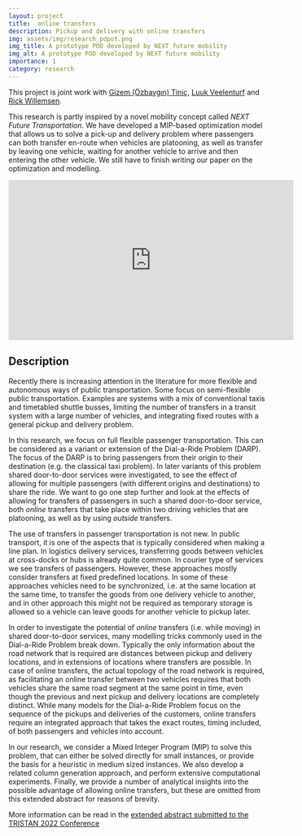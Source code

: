 ```yaml
---
layout: project
title:  online transfers
description: Pickup and delivery with online transfers
img: assets/img/research_pdpot.png
img_title: A prototype POD developed by NEXT future mobility
img_alt: A prototype POD developed by NEXT future mobility
importance: 1
category: research
---
```


This project is joint work with [Gizem (Özbaygın) Tiniç](https://sites.google.com/view/gizemozbaygin),
[Luuk Veelenturf](https://www.rsm.nl/people/luuk-veelenturf) and
[Rick Willemsen](https://www.erim.eur.nl/people/rick-willemsen/).

This research is partly inspired by a novel mobility concept called *NEXT Future Transportation*. We have developed a MIP-based optimization model that allows us to 
solve a pick-up and delivery problem where passengers can both transfer en-route when vehicles are platooning, as well as transfer by leaving one vehicle,
waiting for another vehicle to arrive and then entering the other vehicle.
We still have to finish writing our paper on the optimization and modelling.

<iframe width="560" height="315" src="https://www.youtube.com/embed/kJlQaCIUHTI" title="YouTube video player" frameborder="0" allow="accelerometer; autoplay; clipboard-write; encrypted-media; gyroscope; picture-in-picture; web-share" allowfullscreen></iframe>

<br />

## Description

Recently there is increasing attention in the literature for more flexible and autonomous ways of public transportation.
Some focus on semi-flexible public transportation. Examples are systems with a mix of conventional taxis and timetabled shuttle busses, limiting the number of transfers in a transit system with a large number of vehicles, and integrating fixed routes with a general pickup and delivery problem.

In this research, we focus on full flexible passenger transportation. This can be considered as a variant or extension of the Dial-a-Ride Problem (DARP). The focus of the DARP is to bring passengers from their origin to their destination (e.g. the classical taxi problem). In later variants of this problem shared door-to-door services were investigated, to see the effect of allowing for multiple passengers (with different origins and destinations) to share the ride. We want to go one step further and look at the effects of allowing for transfers of passengers in such a shared door-to-door service, both *online* transfers that take place within two driving vehicles that are platooning, as well as by using *outside* transfers. 

The use of transfers in passenger transportation is not new. In public transport, it is one of the aspects that is typically considered when making a line plan. In logistics delivery services, transferring goods between vehicles at cross-docks or hubs is already quite common. In courier type of services we see transfers of passengers. However, these approaches mostly consider transfers at fixed predefined locations. In some of these approaches vehicles need to be synchronized, i.e. at the same location at the same time, to transfer the goods from one delivery vehicle to another, and in other approach this might not be required as temporary storage is allowed so a vehicle can leave goods for another vehicle to pickup later.

In order to investigate the potential of *online* transfers (i.e. while moving) in shared door-to-door services, many modelling tricks commonly used in the Dial-a-Ride Problem break down. Typically the only information about the road network that is required are distances between pickup and delivery locations, and in extensions of locations where transfers are possible. In case of online transfers, the actual topology of the road network is required, as facilitating an online transfer between two vehicles requires that both vehicles share the same road segment at the same point in time, even though the previous and next pickup and delivery locations are completely distinct. While many models for the Dial-a-Ride Problem focus on the sequence of the pickups and deliveries of the customers, online transfers require an integrated approach that takes the exact routes, timing included, of both passengers and vehicles into account.

In our research, we consider a Mixed Integer Program (MIP) to solve this problem, that can either be solved directly for small instances, or provide the basis for a heuristic in medium sized instances. We also develop a related column generation approach, and perform extensive computational experiments. Finally, we provide a number of analytical insights into the possible advantage of allowing online transfers, but these are omitted from this extended abstract for reasons of brevity.

More information can be read in the [extended abstract submitted to the TRISTAN 2022 Conference](https://tristan2022.org/Papers/TRISTAN_2022_paper_4450.pdf)